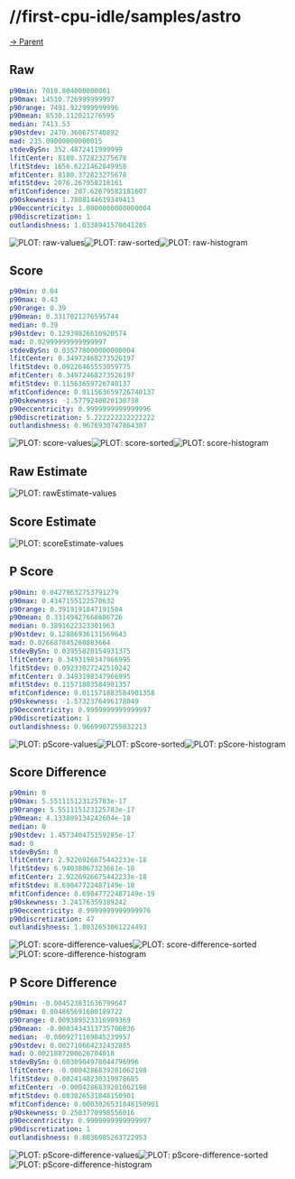 
# //first-cpu-idle/samples/astro

[→ Parent](../..)


## Raw


```yaml
p90min: 7018.804000000001
p90max: 14510.726999999997
p90range: 7491.922999999996
p90mean: 8530.112021276595
median: 7413.53
p90stdev: 2470.360675740892
mad: 235.09000000000015
stdevBySn: 352.4872411999999
lfitCenter: 8180.372823275678
lfitStdev: 1656.6221462849958
mfitCenter: 8180.372823275678
mfitStdev: 2076.267958218161
mfitConfidence: 207.62679582181607
p90skewness: 1.7808144619349413
p90eccentricity: 1.0000000000000004
p90discretization: 1
outlandishness: 1.0338941570041285

```

![PLOT: raw-values](./raw/values.svg)![PLOT: raw-sorted](./raw/sorted.svg)![PLOT: raw-histogram](./raw/histogram.svg)
## Score


```yaml
p90min: 0.04
p90max: 0.43
p90range: 0.39
p90mean: 0.3317021276595744
median: 0.39
p90stdev: 0.12939826610920574
mad: 0.02999999999999997
stdevBySn: 0.035778000000000004
lfitCenter: 0.34972468273526197
lfitStdev: 0.09226465553059775
mfitCenter: 0.34972468273526197
mfitStdev: 0.11563659726740137
mfitConfidence: 0.011563659726740137
p90skewness: -1.5779240020130738
p90eccentricity: 0.9999999999999996
p90discretization: 5.222222222222222
outlandishness: 0.9676930747864307

```

![PLOT: score-values](./score/values.svg)![PLOT: score-sorted](./score/sorted.svg)![PLOT: score-histogram](./score/histogram.svg)
## Raw Estimate

![PLOT: rawEstimate-values](./rawEstimate/values.svg)
## Score Estimate

![PLOT: scoreEstimate-values](./scoreEstimate/values.svg)
## P Score


```yaml
p90min: 0.04279632753791279
p90max: 0.4347155122570632
p90range: 0.3919191847191504
p90mean: 0.33149427668686726
median: 0.3891622323301963
p90stdev: 0.12886936131569643
mad: 0.026687845260883664
stdevBySn: 0.03955820154931375
lfitCenter: 0.3493198347966995
lfitStdev: 0.09233027242510242
mfitCenter: 0.3493198347966995
mfitStdev: 0.11571883584901357
mfitConfidence: 0.011571883584901358
p90skewness: -1.5732376496178049
p90eccentricity: 0.9999999999999997
p90discretization: 1
outlandishness: 0.9669907255032213

```

![PLOT: pScore-values](./pScore/values.svg)![PLOT: pScore-sorted](./pScore/sorted.svg)![PLOT: pScore-histogram](./pScore/histogram.svg)
## Score Difference


```yaml
p90min: 0
p90max: 5.551115123125783e-17
p90range: 5.551115123125783e-17
p90mean: 4.133809134242604e-18
median: 0
p90stdev: 1.457340475159285e-17
mad: 0
stdevBySn: 0
lfitCenter: 2.9226926675442233e-18
lfitStdev: 6.94038067323661e-18
mfitCenter: 2.9226926675442233e-18
mfitStdev: 8.69847722487149e-18
mfitConfidence: 8.69847722487149e-19
p90skewness: 3.24176359389242
p90eccentricity: 0.9999999999999976
p90discretization: 47
outlandishness: 1.8032653061224493

```

![PLOT: score-difference-values](./score-difference/values.svg)![PLOT: score-difference-sorted](./score-difference/sorted.svg)![PLOT: score-difference-histogram](./score-difference/histogram.svg)
## P Score Difference


```yaml
p90min: -0.004523831636799647
p90max: 0.004865691680189722
p90range: 0.009389523316989369
p90mean: -0.0003434313735700836
median: -0.0009271169845239957
p90stdev: 0.002710664232432885
mad: 0.0021887200626704018
stdevBySn: 0.0030904978044796996
lfitCenter: -0.0004286839201062198
lfitStdev: 0.0024148230319878685
mfitCenter: -0.0004286839201062198
mfitStdev: 0.003026531848150901
mfitConfidence: 0.0003026531848150901
p90skewness: 0.2503770998556016
p90eccentricity: 0.9999999999999997
p90discretization: 1
outlandishness: 0.8836085263722953

```

![PLOT: pScore-difference-values](./pScore-difference/values.svg)![PLOT: pScore-difference-sorted](./pScore-difference/sorted.svg)![PLOT: pScore-difference-histogram](./pScore-difference/histogram.svg)